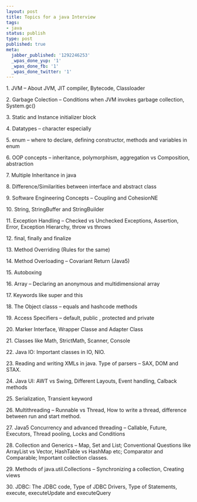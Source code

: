 ```yaml
---
layout: post
title: Topics for a java Interview
tags:
- java
status: publish
type: post
published: true
meta:
  jabber_published: '1292246253'
  _wpas_done_yup: '1'
  _wpas_done_fb: '1'
  _wpas_done_twitter: '1'
---
```

<p>1. JVM – About JVM, JIT compiler, Bytecode, Classloader</p>  
<p>2. Garbage Colection – Conditions when JVM invokes garbage collection, System.gc()</p>  <p>3. Static and Instance initializer block</p>  <p>4. Datatypes – character especially</p>  <p>5. enum – where to declare, defining constructor, methods and variables in enum</p>  <p>6. OOP concepts – inheritance, polymorphism, aggregation vs Composition, abstraction</p>  <p>7. Multiple Inheritance in java</p>  <p>8. Difference/Similarities between interface and abstract class</p>  <p>9. Software Engineering Concepts – Coupling and CohesionNE</p>  <p>10. String, StringBuffer and StringBuilder</p>  <p>11. Exception Handling – Checked vs Unchecked Exceptions, Assertion, Error, Exception Hierarchy, throw vs throws</p>  <p>12. final, finally and finalize</p>  <p>13. Method Overriding (Rules for the same)</p>  <p>14. Method Overloading – Covariant Return (Java5)</p>  <p>15. Autoboxing</p>  <p>16. Array – Declaring an anonymous and multidimensional array</p>  <p>17. Keywords like super and this</p>  <p>18. The Object classs – equals and hashcode methods</p>  <p>19. Access Specifiers – default, public , protected and private</p>  <p>20. Marker Interface, Wrapper Classe and Adapter Class</p>  <p>21. Classes like Math, StrictMath, Scanner, Console</p>  <p>22. Java IO: Important classes in IO, NIO.</p>  <p>23. Reading and writing XMLs in java. Type of parsers – SAX, DOM and STAX.</p>  <p>24. Java UI: AWT vs Swing, Different Layouts, Event handling, Calback methods</p>  <p>25. Serialization, Transient keyword</p>  <p>26. Multithreading – Runnable vs Thread, How to write a thread, difference between run and start method.</p>  <p>27. Java5 Concurrency and advanced threading – Callable, Future, Executors, Thread pooling, Locks and Conditions</p>  <p>28. Collection and Generics – Map, Set and List; Conventional Questions like ArrayList vs Vector, HashTable vs HashMap etc; Comparator and Comparable; Important collection classes.</p>  <p>29. Methods of java.util.Collections – Synchronizing a collection, Creating views</p>  <p>30. JDBC: The JDBC code, Type of JDBC Drivers, Type of Statements, execute, executeUpdate and executeQuery</p>
